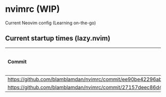 # nvimrc **(WIP)**
Current Neovim config (Learning on-the-go)

## Current startup times (lazy.nvim)
| Commit | Time (To draw) (ms) |
|:---|---:|
| https://github.com/blamblamdan/nvimrc/commit/ee90be42296ab3b1e1f6a76f9c6c9a61c9a20a10 | 36.68 |
| https://github.com/blamblamdan/nvimrc/commit/27157deec86d483ba5f0eff888fc97fabc387033 | 28.70 |
